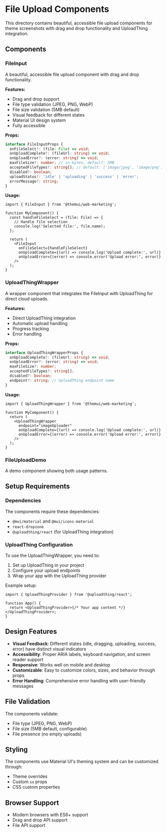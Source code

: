 # File Upload Components

This directory contains beautiful, accessible file upload components for theme screenshots with drag and drop functionality and UploadThing integration.

## Components

### FileInput

A beautiful, accessible file upload component with drag and drop functionality.

**Features:**

- Drag and drop support
- File type validation (JPEG, PNG, WebP)
- File size validation (5MB default)
- Visual feedback for different states
- Material UI design system
- Fully accessible

**Props:**

```typescript
interface FileInputProps {
  onFileSelect?: (file: File) => void;
  onUploadComplete?: (fileUrl: string) => void;
  onUploadError?: (error: string) => void;
  maxFileSize?: number; // in bytes, default: 5MB
  acceptedFileTypes?: string[]; // default: ['image/jpeg', 'image/png', 'image/webp']
  disabled?: boolean;
  uploadStatus?: 'idle' | 'uploading' | 'success' | 'error';
  errorMessage?: string;
}
```

**Usage:**

```tsx
import { FileInput } from '@themui/web-marketing';

function MyComponent() {
  const handleFileSelect = (file: File) => {
    // Handle file selection
    console.log('Selected file:', file.name);
  };

  return (
    <FileInput
      onFileSelect={handleFileSelect}
      onUploadComplete={(url) => console.log('Upload complete:', url)}
      onUploadError={(error) => console.error('Upload error:', error)}
    />
  );
}
```

### UploadThingWrapper

A wrapper component that integrates the FileInput with UploadThing for direct cloud uploads.

**Features:**

- Direct UploadThing integration
- Automatic upload handling
- Progress tracking
- Error handling

**Props:**

```typescript
interface UploadThingWrapperProps {
  onUploadComplete?: (fileUrl: string) => void;
  onUploadError?: (error: string) => void;
  maxFileSize?: number;
  acceptedFileTypes?: string[];
  disabled?: boolean;
  endpoint?: string; // UploadThing endpoint name
}
```

**Usage:**

```tsx
import { UploadThingWrapper } from '@themui/web-marketing';

function MyComponent() {
  return (
    <UploadThingWrapper
      endpoint="imageUploader"
      onUploadComplete={(url) => console.log('Upload complete:', url)}
      onUploadError={(error) => console.error('Upload error:', error)}
    />
  );
}
```

### FileUploadDemo

A demo component showing both usage patterns.

## Setup Requirements

### Dependencies

The components require these dependencies:

- `@mui/material` and `@mui/icons-material`
- `react-dropzone`
- `@uploadthing/react` (for UploadThing integration)

### UploadThing Configuration

To use the UploadThingWrapper, you need to:

1. Set up UploadThing in your project
2. Configure your upload endpoints
3. Wrap your app with the UploadThing provider

Example setup:

```tsx
import { UploadThingProvider } from '@uploadthing/react';

function App() {
  return <UploadThingProvider>{/* Your app content */}</UploadThingProvider>;
}
```

## Design Features

- **Visual Feedback**: Different states (idle, dragging, uploading, success, error) have distinct visual indicators
- **Accessibility**: Proper ARIA labels, keyboard navigation, and screen reader support
- **Responsive**: Works well on mobile and desktop
- **Customizable**: Easy to customize colors, sizes, and behavior through props
- **Error Handling**: Comprehensive error handling with user-friendly messages

## File Validation

The components validate:

- File type (JPEG, PNG, WebP)
- File size (5MB default, configurable)
- File presence (no empty uploads)

## Styling

The components use Material UI's theming system and can be customized through:

- Theme overrides
- Custom `sx` props
- CSS custom properties

## Browser Support

- Modern browsers with ES6+ support
- Drag and drop API support
- File API support
